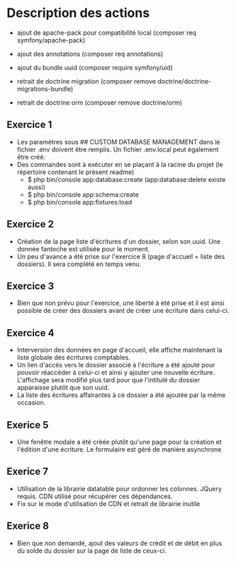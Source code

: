 # Description des actions

- ajout de apache-pack pour compatibilité local (composer req symfony/apache-pack)
- ajout des annotations (composer req annotations)
- ajout du bundle uuid (composer require symfony/uid)

- retrait de doctrine migration (composer remove doctrine/doctrine-migrations-bundle)
- retrait de doctrine orm (composer remove doctrine/orm)

## Exercice 1
- Les paramètres sous ## CUSTOM DATABASE MANAGEMENT dans le fichier .env doivent être remplis. Un fichier .env.local peut également être créé.
- Des commandes sont à exécuter en se plaçant à la racine du projet (le répertoire contenant le présent readme)
    - $ php bin/console app:database:create (app:database:delete existe aussi)
    - $ php bin/console app:schema:create
    - $ php bin/console app:fixtures:load

## Exercice 2
- Création de la page liste d'écritures d'un dossier, selon son uuid. Une donnée fantoche est utilisée pour le moment.
- Un peu d'avance a été prise sur l'exercice 8 (page d'accueil = liste des dossiers). Il sera complété en temps venu.

## Exercice 3
- Bien que non prévu pour l'exercice, une liberté à été prise et il est ainsi possible de créer des dossiers avant de créer une écriture dans celui-ci.

## Exercice 4 
- Interversion des données en page d'accueil, elle affiche maintenant la liste globale des écritures comptables.
- Un lien d'accès vers le dossier associé à l'écriture a été ajouté pour pouvoir réaccéder à celui-ci et ainsi y ajouter une nouvelle écriture. L'affichage sera modifié plus tard pour que l'intitulé du dossier apparaisse plutôt que son uuid.
- La liste des écritures affairantes à ce dossier a été ajoutée par la même occasion.

## Exerice 5
- Une fenêtre modale a été créée plutôt qu'une page pour la création et l'édition d'une écriture. Le formulaire est géré de manière asynchrone

## Exerice 7
- Utilisation de la librairie datatable pour ordonner les colonnes. JQuery requis. CDN utilisé pour récupérer ces dépendances.
- Fix sur le mode d'utilisation de CDN et retrait de librairie inutile

## Exerice 8
- Bien que non demandé, ajout des valeurs de crédit et de débit en plus du solde du dossier sur la page de liste de ceux-ci.